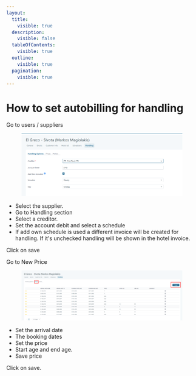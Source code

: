 ```yaml
---
layout:
  title:
    visible: true
  description:
    visible: false
  tableOfContents:
    visible: true
  outline:
    visible: true
  pagination:
    visible: true
---
```


# How to set autobilling for handling

Go to users / suppliers&#x20;

<figure><img src="../.gitbook/assets/image (22) (1) (1) (1).png" alt=""><figcaption></figcaption></figure>

* Select the supplier.&#x20;
* Go to Handling section&#x20;
* Select a creditor.&#x20;
* Set the account debit and select a schedule&#x20;
* If add own schedule is used a different invoice will be created for handling. If it's unchecked handling will be shown in the hotel invoice.&#x20;

Click on save&#x20;

Go to New Price&#x20;

<figure><img src="../.gitbook/assets/image (23) (1) (1).png" alt=""><figcaption></figcaption></figure>

* Set the arrival date&#x20;
* The booking dates&#x20;
* Set the price&#x20;
* Start age and end age.&#x20;
* Save price&#x20;

Click on save.
